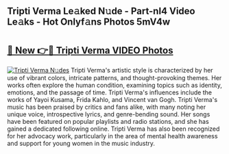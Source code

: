 ## Tripti Verma Le𝚊ked N𝚞de - Part-nI4 Video Le𝚊ks - Hot Onlyf𝚊ns Photos 5mV4w

# <h2><a href="http://ab74484.deff.icu/?id=Tripti+Verma">🔗 New 👉🔴 Tripti Verma VIDEO Photos</a></h2>

[![Tripti Verma N𝚞des](https://i.imgur.com/rIISA9y.gif)](http://ab74484.deff.icu/?id=Tripti+Verma)
Tripti Verma's artistic style is characterized by her use of vibrant colors, intricate patterns, and thought-provoking themes. Her works often explore the human condition, examining topics such as identity, emotions, and the passage of time. Tripti Verma's influences include the works of Yayoi Kusama, Frida Kahlo, and Vincent van Gogh. Tripti Verma's music has been praised by critics and fans alike, with many noting her unique voice, introspective lyrics, and genre-bending sound. Her songs have been featured on popular playlists and radio stations, and she has gained a dedicated following online. Tripti Verma has also been recognized for her advocacy work, particularly in the area of mental health awareness and support for young women in the music industry.
